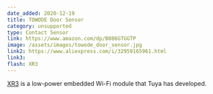 ```yaml
---
date_added: 2020-12-19
title: TOWODE Door Sensor
category: unsupported
type: Contact Sensor
link: https://www.amazon.com/dp/B086GTGGTP
image: /assets/images/towode_door_sensor.jpg
link2: https://www.aliexpress.com/i/32959165961.html
link3: 
flash: XR3
---
```

[XR3](https://developer.tuya.com/en/docs/iot/device-development/module/wifi-module/xr-series-modules/xr3-datasheet) is a low-power embedded Wi-Fi module that Tuya has developed.